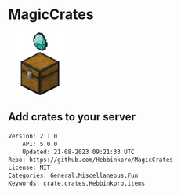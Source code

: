 # MagicCrates
<img src="https://raw.githubusercontent.com/Hebbinkpro/MagicCrates/f4c8144d2c09d2b2055b2fc125cb1ef6531ee013/MagicCrates-icon.png" width="128" height="128" />

## Add crates to your server
```properties
Version: 2.1.0
    API: 5.0.0
    Updated: 21-08-2023 09:21:33 UTC
Repo: https://github.com/Hebbinkpro/MagicCrates
License: MIT
Categories: General,Miscellaneous,Fun
Keywords: crate,crates,Hebbinkpro,items
```